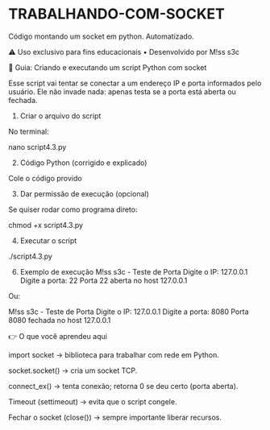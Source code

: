 # TRABALHANDO-COM-SOCKET
Código montando um socket em python. Automatizado.

⚠️ Uso exclusivo para fins educacionais • Desenvolvido por M!ss s3c

📝 Guia: Criando e executando um script Python com socket

Esse script vai tentar se conectar a um endereço IP e porta informados pelo usuário.
Ele não invade nada: apenas testa se a porta está aberta ou fechada.

1. Criar o arquivo do script

No terminal:

nano script4.3.py

2. Código Python (corrigido e explicado)

Cole o código provido

3. Dar permissão de execução (opcional)

Se quiser rodar como programa direto:

chmod +x script4.3.py

4. Executar o script
   
./script4.3.py

6. Exemplo de execução
M!ss s3c - Teste de Porta
Digite o IP: 127.0.0.1
Digite a porta: 22
Porta 22 aberta no host 127.0.0.1


Ou:

M!ss s3c - Teste de Porta
Digite o IP: 127.0.0.1
Digite a porta: 8080
Porta 8080 fechada no host 127.0.0.1

👉 O que você aprendeu aqui

import socket → biblioteca para trabalhar com rede em Python.

socket.socket() → cria um socket TCP.

connect_ex() → tenta conexão; retorna 0 se deu certo (porta aberta).

Timeout (settimeout) → evita que o script congele.

Fechar o socket (close()) → sempre importante liberar recursos.
